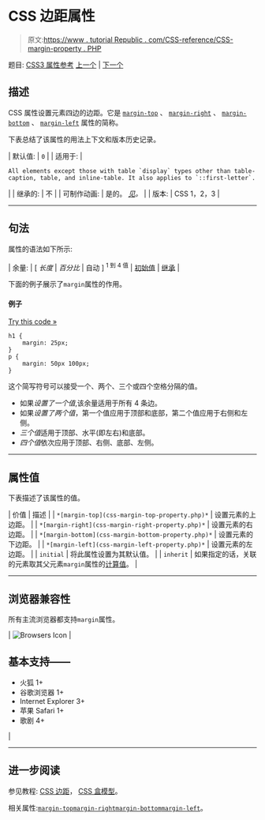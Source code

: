 # CSS 边距属性

> 原文:[https://www . tutorial Republic . com/CSS-reference/CSS-margin-property . PHP](https://www.tutorialrepublic.com/css-reference/css-margin-property.php)

题目: [CSS3 属性参考](css3-properties.php) [上一个](css-list-style-type-property.php) | [下一个](css-margin-bottom-property.php)

## 描述

CSS 属性设置元素四边的边距。它是 [`margin-top`](css-margin-top-property.php) 、 [`margin-right`](css-margin-right-property.php) 、 [`margin-bottom`](css-margin-bottom-property.php) 、 [`margin-left`](css-margin-left-property.php) 属性的简称。

下表总结了该属性的用法上下文和版本历史记录。

| 默认值: | `0` |
| 适用于: | 

```
All elements except those with table `display` types other than table-
caption, table, and inline-table. It also applies to `::first-letter`.
```

 |
| 继承的: | 不 |
| 可制作动画: | 是的。 [*见*](css-animatable-properties.php)*。* |
| 版本: | CSS 1，2，3 |

* * *

## 句法

属性的语法如下所示:

| 余量: | [ *长度* &#124; *百分比* &#124; 自动 ] <sup>1 到 4 值</sup> &#124; [初始值](../definitions.php#initial) &#124; [继承](../definitions.php#inherit) |

下面的例子展示了`margin`属性的作用。

#### 例子

[Try this code »](../codelab.php?topic=css&file=margin-property "Try this code using online Editor")

```
h1 {
    margin: 25px;
}
p {
    margin: 50px 100px;
}
```

这个简写符号可以接受一个、两个、三个或四个空格分隔的值。

*   如果*设置了一个值*,该余量适用于所有 4 条边。
*   如果*设置了两个值*，第一个值应用于顶部和底部，第二个值应用于右侧和左侧。
*   *三个值*适用于顶部、水平(即左右)和底部。
*   *四个值*依次应用于顶部、右侧、底部、左侧。

* * *

## 属性值

下表描述了该属性的值。

| 价值 | 描述 |
| `*[margin-top](css-margin-top-property.php)*` | 设置元素的上边距。 |
| `*[margin-right](css-margin-right-property.php)*` | 设置元素的右边距。 |
| `*[margin-bottom](css-margin-bottom-property.php)*` | 设置元素的下边距。 |
| `*[margin-left](css-margin-left-property.php)*` | 设置元素的左边距。 |
| `initial` | 将此属性设置为其默认值。 |
| `inherit` | 如果指定的话，关联的元素取其父元素`margin`属性的[计算值](../definitions.php#computed-value)。 |

* * *

## 浏览器兼容性

所有主流浏览器都支持`margin`属性。

| ![Browsers Icon](../Images/e9331123c77668c1832e541c2fca1002.png) | 

## 基本支持——

*   火狐 1+
*   谷歌浏览器 1+
*   Internet Explorer 3+
*   苹果 Safari 1+
*   歌剧 4+

 |

* * *

## 进一步阅读

参见教程: [CSS 边距](../css-tutorial/css-margin.php)， [CSS 盒模型](../css-tutorial/css-box-model.php)。

相关属性:[`margin-top`](css-margin-top-property.php)[`margin-right`](css-margin-right-property.php)[`margin-bottom`](css-margin-bottom-property.php)[`margin-left`](css-margin-left-property.php)。